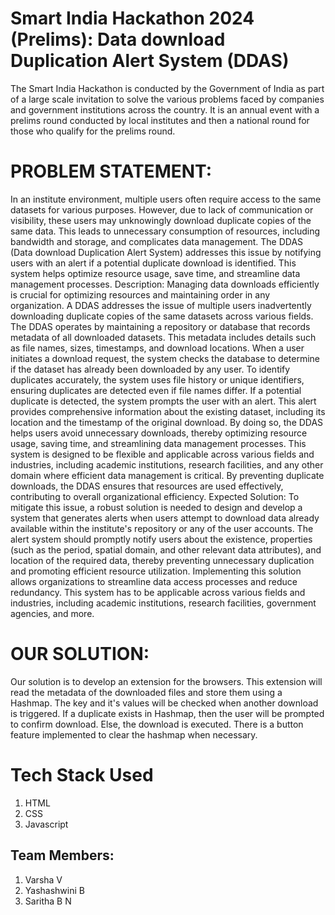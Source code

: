 # Smart India Hackathon 2024 (Prelims): Data download Duplication Alert System (DDAS)

The Smart India Hackathon is conducted by the Government of India as part of a large scale invitation to solve the various problems faced by companies and government institutions across the country. It is an annual event with a prelims round conducted by local institutes and then a national round for those who qualify for the prelims round.

# PROBLEM STATEMENT:

In an institute environment, multiple users often require access to the same datasets for various purposes. However, due to lack of communication or visibility, these users may unknowingly download duplicate copies of the same data. This leads to unnecessary consumption of resources, including bandwidth and storage, and complicates data management. The DDAS (Data download Duplication Alert System) addresses this issue by notifying users with an alert if a potential duplicate download is identified. This system helps optimize resource usage, save time, and streamline data management processes. Description: Managing data downloads efficiently is crucial for optimizing resources and maintaining order in any organization. A DDAS addresses the issue of multiple users inadvertently downloading duplicate copies of the same datasets across various fields. The DDAS operates by maintaining a repository or database that records metadata of all downloaded datasets. This metadata includes details such as file names, sizes, timestamps, and download locations. When a user initiates a download request, the system checks the database to determine if the dataset has already been downloaded by any user. To identify duplicates accurately, the system uses file history or unique identifiers, ensuring duplicates are detected even if file names differ. If a potential duplicate is detected, the system prompts the user with an alert. This alert provides comprehensive information about the existing dataset, including its location and the timestamp of the original download. By doing so, the DDAS helps users avoid unnecessary downloads, thereby optimizing resource usage, saving time, and streamlining data management processes. This system is designed to be flexible and applicable across various fields and industries, including academic institutions, research facilities, and any other domain where efficient data management is critical. By preventing duplicate downloads, the DDAS ensures that resources are used effectively, contributing to overall organizational efficiency. Expected Solution: To mitigate this issue, a robust solution is needed to design and develop a system that generates alerts when users attempt to download data already available within the institute's repository or any of the user accounts. The alert system should promptly notify users about the existence, properties (such as the period, spatial domain, and other relevant data attributes), and location of the required data, thereby preventing unnecessary duplication and promoting efficient resource utilization. Implementing this solution allows organizations to streamline data access processes and reduce redundancy. This system has to be applicable across various fields and industries, including academic institutions, research facilities, government agencies, and more.


# OUR SOLUTION:

Our solution is to develop an extension for the browsers. This extension will read the metadata of the downloaded files and store them using a Hashmap. The key and it's values will be checked when another download is triggered. If a duplicate exists in Hashmap, then the user will be prompted to confirm download. Else, the download is executed. There is a button feature implemented to clear the hashmap when necessary.

# Tech Stack Used
1. HTML
2. CSS
3. Javascript

## Team Members:
1. Varsha V
2. Yashashwini B
3. Saritha B N
